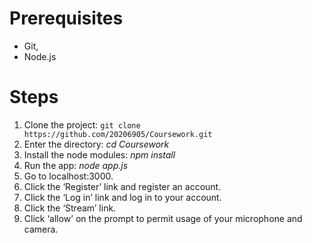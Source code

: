 # Prerequisites
-	Git,
-	Node.js

# Steps
1)	Clone the project:
```git clone https://github.com/20206905/Coursework.git```
2)	Enter the directory: 
*cd Coursework*
3)	Install the node modules:
*npm install*
4)	Run the app:
*node app.js*
5)	Go to localhost:3000.
6)	Click the ‘Register’ link and register an account.
7)	Click the ‘Log in’ link and log in to your account.
8)	Click the ‘Stream’ link.
9)	Click ‘allow’ on the prompt to permit usage of your microphone and camera.
